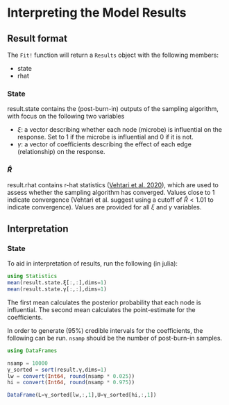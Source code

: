 # Interpreting the Model Results

## Result format

The `Fit!` function will return a `Results` object with the following members:
- state
- rhat

### State

result.state contains the (post-burn-in) outputs of the sampling algorithm, with focus on the following two variables
- $\xi$: a vector describing whether each node (microbe) is influential on the response. Set to 1 if the microbe is influential and 0 if it is not. 
- $\gamma$: a vector of coefficients describing the effect of each edge (relationship) on the response. 

### $\hat{R}$

result.rhat contains r-hat statistics ([Vehtari et al. 2020](http://www.stat.columbia.edu/~gelman/research/unpublished/1903.08008.pdf)), which are used to assess whether the sampling algorithm has converged. Values close to 1 indicate convergence (Vehtari et al. suggest using a cutoff of $\hat{R} < 1.01$ to indicate convergence). Values are provided for all $\xi$ and $\gamma$ variables.

## Interpretation

### State

To aid in interpretation of results, run the following (in julia):
```julia
using Statistics
mean(result.state.ξ[:,:],dims=1)
mean(result.state.γ[:,:],dims=1)
```
The first mean calculates the posterior probability that each node is influential. 
The second mean calculates the point-estimate for the coefficients.

In order to generate (95\%) credible intervals for the coefficients, the following can be run. `nsamp` should be the number of post-burn-in samples.

```julia
using DataFrames

nsamp = 10000
γ_sorted = sort(result.γ,dims=1)
lw = convert(Int64, round(nsamp * 0.025))
hi = convert(Int64, round(nsamp * 0.975))

DataFrame(L=γ_sorted[lw,:,1],U=γ_sorted[hi,:,1])
```